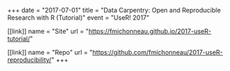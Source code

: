 +++
date = "2017-07-01"
title = "Data Carpentry: Open and Reproducible Research with R (Tutorial)"
event = "UseR! 2017"

[[link]]
name = "Site"
url = "https://fmichonneau.github.io/2017-useR-tutorial/"

[[link]]
name = "Repo"
url = "https://github.com/fmichonneau/2017-useR-reproducibility/"
+++
